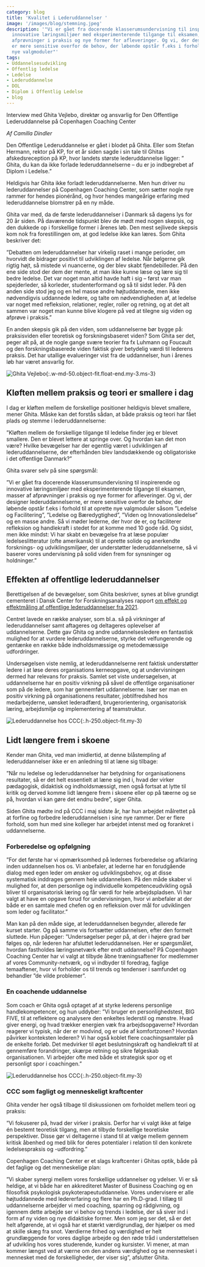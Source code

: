 ```yaml
---
category: blog
title: 'Kvalitet i Lederuddannelser '
image: '/images/blog/stemning.jpeg'
description: '"Vi er gået fra docerende klasserumsundervisning til inspirerende og
  innovative læringsmiljøer med eksperimenterende tilgange til eksamen, masser af
  afprøvninger i praksis og nye former for afleveringer. Og vi, der designer lederuddannelserne,
  er mere sensitive overfor de behov, der løbende opstår f.eks i forhold til at oprette
  nye valgmoduler"'
tags:
- Uddannelsesudvikling
- Offentlig ledelse
- Ledelse
- Lederuddannelse
- DOL
- Diplom i Offentlig Ledelse
- blog
---
```

Interview med Ghita Vejlebo, direktør og ansvarlig for Den Offentlige Lederuddannelse på Copenhagen Coaching Center

_Af Camilla Dindler_

Den Offentlige Lederuddannelse er gået i blodet på Ghita. Eller som Stefan Hermann, rektor på KP, for et år siden sagde i sin tale til Ghitas afskedsreception på KP, hvor landets største lederuddannelse ligger: ” Ghita, du kan da ikke forlade lederuddannelserne – du er jo indbegrebet af Diplom i Ledelse.”

Heldigvis har Ghita ikke forladt lederuddannelserne. Men hun driver nu lederuddannelser på Copenhagen Coaching Center, som sætter nogle nye rammer for hendes pionérånd, og hvor hendes mangeårige erfaring med lederuddannelse blomstrer på en ny måde.

Ghita var med, da de første lederuddannelser i Danmark så dagens lys for 20 år siden. På daværende tidspunkt blev de mødt med nogen skepsis, og den dukkede op i forskellige former i årenes løb. Den mest sejlivede skepsis kom nok fra forestillingen om, at god ledelse ikke kan læres. Som Ghita beskriver det:

”Debatten om lederuddannelser har virkelig raset i mange perioder, om hvorvidt de bidrager positivt til udviklingen af ledelse. Når bølgerne gik rigtig højt, så mistede vi nuancerne, og der blev skabt fjendebilleder. På den ene side stod der dem der mente, at man ikke kunne læse og lære sig til bedre ledelse. Det var noget man altid havde haft i sig – først var man spejderleder, så korleder, studenterformand og så til sidst leder. På den anden side stod jeg og en hel masse andre højtuddannede, men ikke nødvendigvis uddannede ledere, og talte om nødvendigheden af, at ledelse var noget med refleksion, relationer, regler, roller og retning, og at det alt sammen var noget man kunne blive klogere på ved at tilegne sig viden og afprøve i praksis.”

En anden skepsis gik på den viden, som uddannelserne bør bygge på: praksisviden eller teoretisk og forskningsbaseret viden? Som Ghita ser det, peger alt på, at de nogle gange svære teorier fra fx Luhmann og Foucault og den forskningsbaserede viden faktisk giver betydelig værdi til lederens praksis. Det har utallige evalueringer vist fra de uddannelser, hun i årenes løb har været ansvarlig for.

![Ghita Vejlebo](/images/blog/ghita-kontor.jpeg "Ghita Vejlebo"){:.w-md-50.object-fit.float-end.my-3.ms-3}

## Kløften mellem praksis og teori er smallere i dag

I dag er kløften mellem de forskellige positioner heldigvis blevet smallere, mener Ghita. Måske kan det forstås sådan, at både praksis og teori har fået plads og stemme i lederuddannelserne:

”Kløften mellem de forskellige tilgange til ledelse finder jeg er blevet smallere. Den er blevet lettere at springe over. Og hvordan kan det mon være? Hvilke bevægelser har der egentlig været i udviklingen af lederuddannelserne, der efterhånden blev landsdækkende og obligatoriske i det offentlige Danmark?”

Ghita svarer selv på sine spørgsmål:

”Vi er gået fra docerende klasserumsundervisning til inspirerende og innovative læringsmiljøer med eksperimenterende tilgange til eksamen, masser af afprøvninger i praksis og nye former for afleveringer. Og vi, der designer lederuddannelserne, er mere sensitive overfor de behov, der løbende opstår f.eks i forhold til at oprette nye valgmoduler såsom ”Ledelse og Facilitering”, ”Ledelse og Bæredygtighed”, ”Viden og Innovationsledelse” og en masse andre. Så vi møder lederne, der hvor de er, og faciliterer refleksion og handlekraft i stedet for at komme med 10 gode råd. Og sidst, men ikke mindst: Vi har skabt en bevægelse fra at læse populær ledelseslitteratur (ofte amerikansk) til at oprette solide og anerkendte forsknings- og udviklingsmiljøer, der understøtter lederuddannelserne, så vi baserer vores undervisning på solid viden frem for synsninger og holdninger.”

## Effekten af offentlige lederuddannelser

Berettigelsen af de bevægelser, som Ghita beskriver, synes at blive grundigt cementeret i Dansk Center for Forskningsanalyses rapport [om effekt og effektmåling af offentlige lederuddannelser fra 2021](https://ufm.dk/publikationer/2021/filer/kortlaegning_1_effekt_effektmaaaling_af_offentlige_lederuddannelser_analysenotat.pdf).

Centret lavede en række analyser, som bl.a. så på virkninger af lederuddannelser samt aftageres og deltageres oplevelser af uddannelserne. Dette gav Ghita og andre uddannelsesledere en fantastisk mulighed for at vurdere lederuddannelserne, styrke det velfungerende og gentænke en række både indholdsmæssige og metodemæssige udfordringer.

Undersøgelsen viste nemlig, at lederuddannelserne rent faktisk understøtter ledere i at løse deres organisations kerneopgave, og at undervisningen dermed har relevans for praksis. Samlet set viste undersøgelsen, at uddannelserne har en positiv virkning på såvel de offentlige organisationer som på de ledere, som har gennemført uddannelserne. Især ser man en positiv virkning på organisationens resultater, jobtilfredshed hos medarbejderne, uønsket lederadfærd, brugerorientering, organisatorisk læring, arbejdsmiljø og implementering af teamstruktur.

![Lederuddannelse hos CCC](/images/blog/stemning.jpeg "Lederuddannelse hos CCC"){:.h-250.object-fit.my-3}

## Lidt længere frem i skoene

Kender man Ghita, ved man imidlertid, at denne blåstempling af lederuddannelser ikke er en anledning til at læne sig tilbage:

”Når nu ledelse og lederuddannelser har betydning for organisationens resultater, så er det helt essentielt at læne sig ind i, hvad der virker pædagogisk, didaktisk og indholdsmæssigt, men også fortsat at lytte til kritik og derved komme lidt længere frem i skoene eller op på tæerne og se på, hvordan vi kan gøre det endnu bedre”, siger Ghita.

Siden Ghita mødte ind på CCC i maj sidste år, har hun arbejdet målrettet på at forfine og forbedre lederuddannelsen i sine nye rammer. Der er flere forhold, som hun med sine kolleger har arbejdet intenst med og forankret i uddannelserne.

### Forberedelse og opfølgning

”For det første har vi opmærksomhed på ledernes forberedelse og afklaring inden uddannelsen hos os. Vi anbefaler, at lederne har en forudgående dialog med egen leder om ønsker og udviklingsbehov, og at disse systematisk inddrages gennem hele uddannelsen. På den måde skaber vi mulighed for, at den personlige og individuelle kompetenceudvikling også bliver til organisatorisk læring og får værdi for hele arbejdspladsen. Vi har valgt at have en opgave forud for undervisningen, hvor vi anbefaler at der både er en samtale med chefen og en refleksion over mål for udviklingen som leder og facilitator.”

Man kan på den måde sige, at lederuddannelsen begynder, allerede før kurset starter. Og på samme vis fortsætter uddannelsen, efter den formelt sluttede. Hun påpeger: ”Undersøgelser peger på, at der i højere grad bør følges op, når lederen har afsluttet lederuddannelsen. Her er spørgsmålet, hvordan fastholdes læringsnetværk efter endt uddannelse? På Copenhagen Coaching Center har vi valgt at tilbyde åbne træningsaftener for medlemmer af vores Community-netværk, og vi indbyder til foredrag, faglige temaaftener, hvor vi forholder os til trends og tendenser i samfundet og behandler ”de vilde problemer”.

### En coachende uddannelse

Som coach er Ghita også optaget af at styrke lederens personlige handlekompetencer, og hun uddyber: ”Vi bruger en personlighedstest, BIG FIVE, til at reflektere og analysere den enkeltes lederstil og mønstre. Hvad giver energi, og hvad trækker energien væk fra arbejdsopgaverne? Hvordan reagerer vi typisk, når der er modvind, og er ude af komfortzonen? Hvordan påvirker konteksten lederen? Vi har også koblet flere coachingsamtaler på de enkelte forløb. Det medvirker til øget beslutningskraft og handlekraft til at gennemføre forandringer, skærpe retning og sikre følgeskab organisationen. Vi arbejder ofte med både et strategisk spor og et personligt spor i coachingen.”

![Lederuddannelse hos CCC](/images/blog/samtale.jpeg "Lederuddannelse hos CCC"){:.h-250.object-fit.my-3}

### CCC som fagligt og menneskeligt kraftcenter

Ghita vender her også tilbage til diskussionen om forholdet mellem teori og praksis:

”Vi fokuserer på, hvad der virker i praksis. Derfor har vi valgt ikke at følge én bestemt teoretisk tilgang, men at tilbyde forskellige teoretiske perspektiver. Disse gør vi deltagerne i stand til at vælge mellem gennem kritisk åbenhed og med blik for deres potentialer i relation til den konkrete ledelsespraksis og -udfordring.”

Copenhagen Coaching Center er et slags kraftcenter i Ghitas optik, både på det faglige og det menneskelige plan:

”Vi skaber synergi mellem vores forskellige uddannelser og ydelser. Vi er så heldige, at vi både har en akkrediteret Master of Business Coaching og en filosofisk psykologisk psykoterapeutuddannelse. Vores undervisere er alle højtuddannede med ledererfaring og flere har en Ph.D-grad. I tillæg til uddannelserne arbejder vi med coaching, sparring og rådgivning, og igennem dette arbejde ser vi behov og trends i ledelse, der så siver ind i form af ny viden og nye didaktiske former. Men som jeg ser det, så er det helt afgørende, at vi også har et stærkt værdigrundlag, der hjælper os med at skille skæg fra snot. Værdierne frihed og værdighed er helt grundlæggende for vores daglige arbejde og den røde tråd i understøttelsen af udvikling hos vores studerende, kunder og kursister. Vi mener, at man kommer længst ved at værne om den andens værdighed og se mennesket i mennesket med de forskelligheder, der viser sig”, afslutter Ghita.